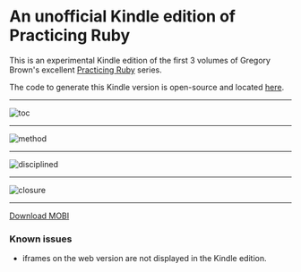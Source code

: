 # An unofficial Kindle edition of Practicing Ruby

This is an experimental Kindle edition of the first 3 volumes of Gregory
Brown's excellent [Practicing Ruby](https://practicingruby.com/) series.

The code to generate this Kindle version is open-source and located
[here](https://github.com/danchoi/practicing-ruby-manuscripts/tree/master/kindle).

---

![toc](https://raw.github.com/danchoi/practicing-ruby-kindle/master/screens/toc-sm.png)

---

![method](https://raw.github.com/danchoi/practicing-ruby-kindle/master/screens/method-sm.png)

---

![disciplined](https://raw.github.com/danchoi/practicing-ruby-kindle/master/screens/disciplined-sm.png)

---

![closure](https://raw.github.com/danchoi/practicing-ruby-kindle/master/screens/game-sm.png)

---

[Download MOBI](https://github.com/danchoi/practicing-ruby-kindle/raw/master/practicing-ruby-2012-12-26.mobi)

### Known issues

* iframes on the web version are not displayed in the Kindle edition.
